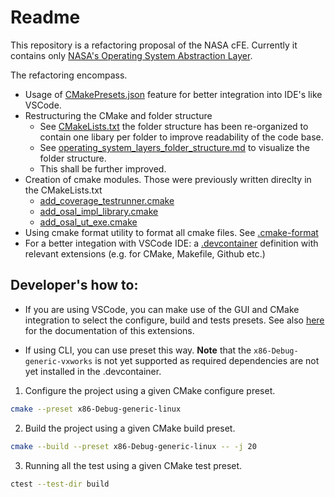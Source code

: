 # Readme 
This repository is a refactoring proposal of the NASA cFE.
Currently it contains only [NASA's Operating System Abstraction Layer](https://github.com/nasa/osal).

The refactoring encompass.
- Usage of [CMakePresets.json](./CMakePresets.json) feature for better integration into IDE's like VSCode.
- Restructuring the CMake and folder structure 
    - See [CMakeLists.txt](./software/embedded_software/platform/operating_system_abstraction_layers/CMakeLists.txt) the folder structure has been re-organized to contain one libary per folder to improve readability of the code base.
    - See [operating_system_layers_folder_structure.md](./operating_system_layers_folder_structure.md) to visualize the folder structure.
    - This shall be further improved.
- Creation of cmake modules. Those were previously written direclty in the CMakeLists.txt
    - [add_coverage_testrunner.cmake](./cmake_modules/add_coverage_testrunner.cmake)
    - [add_osal_impl_library.cmake](./cmake_modules/add_osal_impl_library.cmake)
    - [add_osal_ut_exe.cmake](./cmake_modules/add_osal_ut_exe.cmake)
- Using cmake format utility to format all cmake files. See [.cmake-format](./cmake-format)
- For a better integation with VSCode IDE: a [.devcontainer](.devcontainer/devcontainer.json) definition with relevant extensions (e.g. for CMake, Makefile, Github etc.)


## Developer's how to: 
- If you are using VSCode, you can make use of the GUI and CMake integration to select the configure, build and tests presets. See also [here](https://github.com/microsoft/vscode-cmake-tools/blob/HEAD/docs/README.md) for the documentation of this extensions.

- If using CLI, you can use preset this way. **Note** that the `x86-Debug-generic-vxworks` is not yet supported as required dependencies are not yet installed in the .devcontainer.

1. Configure the project using a given CMake configure preset. 
```bash 
cmake --preset x86-Debug-generic-linux
```

2. Build the project using a given CMake build preset.
```bash
cmake --build --preset x86-Debug-generic-linux -- -j 20
```

3. Running all the test using a given CMake test preset. 
```bash 
ctest --test-dir build
```

